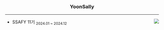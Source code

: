 <div align="center">
  
  ### YoonSally
  
---
</div>

<a href="https://solved.ac/sdfg1001"><img align="right" src="http://mazassumnida.wtf/api/v2/generate_badge?boj=sdfg1001&theme=dark"/></a>

-  SSAFY 11기 <sub>2024.01 ~ 2024.12</sub>
